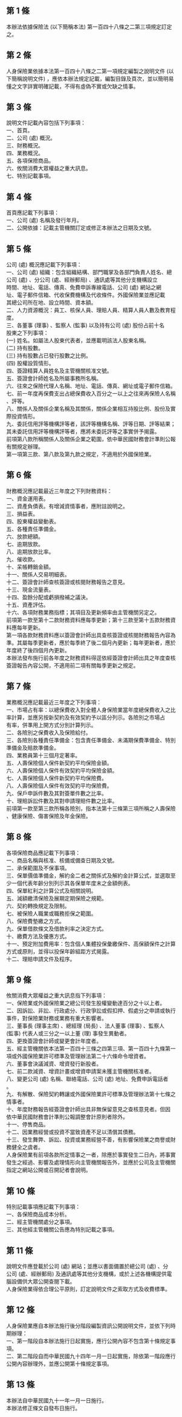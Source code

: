 第 1 條
-------
本辦法依據保險法 (以下簡稱本法) 第一百四十八條之二第三項規定訂定  
之。

第 2 條
-------
人身保險業依據本法第一百四十八條之二第一項規定編製之說明文件 (以  
下簡稱說明文件) ，應依本辦法規定記載，編製目錄及頁次，並以簡明易  
懂之文字詳實明確記載，不得有虛偽不實或欠缺之情事。

第 3 條
-------
說明文件記載內容包括下列事項：  
一、首頁。  
二、公司 (處) 概況。  
三、財務概況。  
四、業務概況。  
五、各項保險商品。  
六、攸關消費大眾權益之重大訊息。  
七、特別記載事項。

第 4 條
-------
首頁應記載下列事項：  
一、公司 (處) 名稱及發行年月。  
二、公開依據：記載主管機關訂定或修正本辦法之日期及文號。

第 5 條
-------
公司 (處) 概況應記載下列事項：                                    
一、公司 (處) 組織：包含組織結構、部門職掌及各部門負責人姓名、總  
    公司 (處) 、分公司 (處、經辦郵局) 、通訊處等其他分支機構設立  
    時間、地址、電話、傳真、免費申訴專線電話、公司 (處) 網站之網  
    址、電子郵件信箱、代收保費機構及代收條件。外國保險業並應記載  
    其總公司所在地、設立時間、資本額。                            
二、人力資源概況：員工、核保人員、理賠人員、精算人員人數及教育程  
    度。                                                          
三、各董事 (理事) 、監察人 (監事) 以及持有公司 (處) 股份占前十名  
    股東之下列事項：                                              
 (一) 姓名。如屬法人股東代表者，並應載明該法人股東名稱。          
 (二) 持有股數。                                                  
 (三) 持有股數占已發行股數之比例。                                
 (四) 股權設質情形。                                              
四、簽證精算人員姓名及主管機關核准文號。                          
五、簽證會計師姓名及所屬事務所名稱。                              
六、往來之保險代理人名稱、地址、電話、傳真、網址或電子郵件信箱。  
七、前一年度再保費支出占總保費收入百分之一以上之往來再保險人名稱  
    、評等。                                                      
八、關係人及關係企業名稱及其關係，關係企業相互持股比例、股份及實  
    際投資情形。                                                  
九、委託信用評等機構評等者，該評等機構名稱、評等日期、評等結果；  
    其未委託信用評等機構評等者，應將未委託評等之事實併予揭露。    
前項第八款所稱關係人及關係企業之範圍，依中華民國財務會計準則公報  
有關規定辦理。                                                    
第一項第三款、第八款及第九款之規定，不適用於外國保險業。

第 6 條
-------
財務概況應記載最近三年度之下列財務資料：                          
一、資金運用表。                                                  
二、資產負債表。有增減資情事者，應附註說明之。                    
三、損益表。                                                      
四、股東權益變動表。                                              
五、各種責任準備金。                                              
六、放款總額。                                                    
七、逾期放款。                                                    
八、逾期放款比率。                                                
九、催收款。                                                      
十、呆帳轉銷金額。                                              
十一、關係人交易明細表。                                          
十二、簽證會計師查核簽證或核閱財務報告之意見。                    
十三、現金流量表。                                                
十四、盈餘分配或虧損撥補之議決。                                  
十五、資產評估。                                                  
十六、各項財務業務指標；其項目及更新頻率由主管機關另定之。        
前項第一款至第十二款財務資料應每季更新；第十三款至第十五款財務資  
料應每年更新。                                                    
第一項各款財務資料應以簽證會計師出具查核簽證或核閱財務報告內容為  
準。其屬每季更新者，應於每季終了後二個月內更新；每年更新者，應於  
年度終了後四個月內更新。                                          
本辦法發布施行前各年度之財務資料得逕依經簽證會計師出具之年度查核  
簽證報告內容公開，不適用前二項有關每季更新之規定。

第 7 條
-------
業務概況應記載最近三年度之下列事項：  
一、市場占有率：以總保費收入對全體人身保險業當年度總保費收入之比  
    率計算，並應另按新契約及有效契約予以區分列示。各險別之市場占  
    有率，併準用上開方式分別計算列示。  
二、各險別之保費收入及保險給付。  
三、各險別各種責任準備金：包含責任準備金、未滿期保費準備金、特別  
    準備金及賠款準備金。  
四、業務員第十三個月定著率。  
五、人壽保險個人保件新契約平均保險金額。  
六、人壽保險個人保件有效契約平均保險金額。  
七、人壽保險個人保件新契約平均保險費。  
八、人壽保險個人保件有效契約平均保險費。  
九、保戶申訴件數及其對簽單件數之比率。  
十、理賠訴訟件數及其對申請理賠件數之比率。  
前項第一款至第三款所稱各險別，指本法第十三條第三項所稱之人壽保險  
、健康保險、傷害保險及年金保險。

第 8 條
-------
各項保險商品應記載下列事項：  
一、商品名稱與核准、核備或備查日期及文號。  
二、承保範圍及不保事項。  
三、保單價值準備金，解約金二者之關係式及解約金計算公式，並選取至  
    少一個代表年齡分別列示其各保單年度末之金額例表。  
四、保單紅利之計算公式及相關說明。  
五、減額繳清保險及展期定期保險之規範。  
六、契約轉換規定及限制。  
七、被保險人職業或職務拒保之範圍。  
八、保險費墊繳之方式。  
九、保單借款條文及借款利率之決定方式。  
十、繳費方法及優惠方式。  
十一、預定附加費用率：包含個人集體投保彙繳保件、高保額保件之計算  
      方式或原則，並得以投保年齡組距方式揭露。  
十二、理賠申請文件及程序。

第 9 條
-------
攸關消費大眾權益之重大訊息指下列事項：                            
一、保險業或外國保險業之總公司發生股權變動達百分之十以上者。      
二、因訴訟、非訟、行政處分、行政爭訟或假扣押、假處分之申請或執行  
    事件，對保險業財務或業務有重大影響者。                        
三、董事長 (理事主席) 、總經理 (局長) 、法人董事 (理事) 、監察人  
     (監事) 代表人或三分之一以上董 (理) 事發生異動者。            
四、更換簽證會計師或變更會計年度者。                              
五、經主管機關依本法第一百四十三條之四第三項、第一百四十九條第一  
    項或外國保險業許可標準及管理辦法第二十六條命令增資者。        
六、董事會決議減資、增資發行新股者。                              
七、前二款減資、增資計畫或增資申請案未獲主管機關核准者。          
八、變更公司 (處) 名稱、聯絡電話、公司 (處) 地址、免費申訴電話者  
    。                                                            
九、有解散、保險契約轉讓或外國保險業許可標準及管理辦法第十七條之  
    情事者。                                                      
十、年度財務報告經簽證會計師出具非無保留意見之查核意見者。但因  
      依中華民國財務會計準則公報調整會計原則者除外。              
十一、停售商品。                                                  
十二、因業務經營或投資不當致資產不足以清償其債務。                
十三、發生舞弊、訴訟、投資或業務經營不善，有影響保險業之商譽或財  
      務健全之虞者。                                              
人身保險業有前項各款所定情事之一者，除應於事實發生二日內，將事實  
發生之經過、影響及處理情形向主管機關報告外，並應於公司及主管機關  
指定之網站公開或召開記者會說明。

第 10 條
--------
特別記載事項應記載下列事項：                    
一、各保險商品成本分析。                        
二、經主管機關處分之事項。                      
三、其他經主管機關公告應為特別記載之事項。

第 11 條
--------
說明文件應登載於公司 (處) 網站；並應以書面備置於總公司 (處) 、分  
公司 (處、經辦郵局) 及通訊處等其他分支機構，或於上述各機構提供電  
腦設備供大眾公開查閱下載。                                        
人身保險業得依合理公平原則，訂定說明文件之索取方式及收費標準。

第 12 條
--------
人身保險業應自本辦法施行後分階段編製資訊公開說明文件，並依下列時  
期辦理：  
一、第一階段自本辦法施行日起實施，應行公開內容不包含第十條規定事  
    項。  
二、第二階段自而中華民國九十四年一月一日起實施，除依第一階段應行  
    公開內容辦理外，並應公開第十條規定事項。

第 13 條
--------
本辦法自中華民國九十一年一月一日施行。  
本辦法修正條文自發布日施行。

